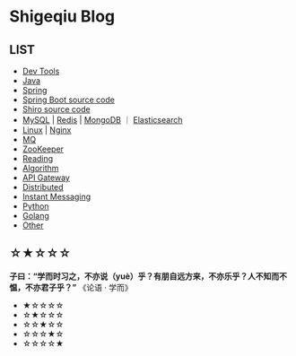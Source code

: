 # Shigeqiu Blog

## LIST

- [Dev Tools](article/tool/README.md)
- [Java](article/java/README.md)
- [Spring](article/spring/README.md)
- [Spring Boot source code](article/spring-boot-source/README.md)
- [Shiro source code](article/shiro/README.md)
- [MySQL](article/mysql/README.md) | [Redis](article/redis/README.md) | [MongoDB](article/mongodb/README.md) ｜ [Elasticsearch](article/elasticsearch/README.md)
- [Linux](article/linux/README.md) | [Nginx](article/nginx/README.md)
- [MQ](article/mq/README.md)
- [ZooKeeper](article/zookeeper/README.md)
- [Reading](article/reading/README.md)
- [Algorithm](article/algorithm/README.md)
- [API Gateway](article/gateway/README.md)
- [Distributed](article/distributed/README.md)
- [Instant Messaging](article/im/README.md)
- [Python](article/python/README.md)
- [Golang](article/golang/README.md)
- [Other](article/other/README.md)


## ☆★☆☆☆

**子曰：“学而时习之，不亦说（yuè）乎？有朋自远方来，不亦乐乎？人不知而不愠，不亦君子乎？”**  《论语 · 学而》

- ★☆☆☆☆  
- ☆★☆☆☆  
- ☆☆★☆☆  
- ☆☆☆★☆   
- ☆☆☆☆★  